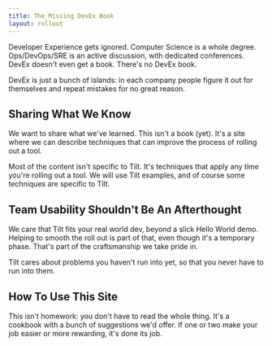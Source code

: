 ```yaml
---
title: The Missing DevEx Book
layout: rollout
---
```


Developer Experience gets ignored. Computer Science is a whole degree. Ops/DevOps/SRE is an active discussion, with dedicated conferences. DevEx doesn't even get a book. There's no DevEx book.

DevEx is just a bunch of islands: in each company people figure it out for themselves and repeat mistakes for no great reason.

## Sharing What We Know
We want to share what we've learned. This isn't a book (yet). It's a site where we can describe techniques that can improve the process of rolling out a tool.

Most of the content isn't specific to Tilt. It's techniques that apply any time you're rolling out a tool. We will use Tilt examples, and of course some techniques are specific to Tilt.

## Team Usability Shouldn't Be An Afterthought

We care that Tilt fits your real world dev, beyond a slick Hello World demo. Helping to smooth the roll out is part of that, even though it's a temporary phase. That's part of the craftsmanship we take pride in.

Tilt cares about problems you haven't run into yet, so that you never have to run into them.

## How To Use This Site

This isn't homework: you don't have to read the whole thing. It's a cookbook with a bunch of suggestions we'd offer. If one or two make your job easier or more rewarding, it's done its job.
